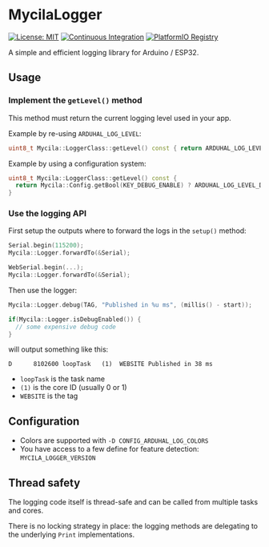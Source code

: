 # MycilaLogger

[![License: MIT](https://img.shields.io/badge/License-MIT-yellow.svg)](https://opensource.org/licenses/MIT)
[![Continuous Integration](https://github.com/mathieucarbou/MycilaLogger/actions/workflows/ci.yml/badge.svg)](https://github.com/mathieucarbou/MycilaLogger/actions/workflows/ci.yml)
[![PlatformIO Registry](https://badges.registry.platformio.org/packages/mathieucarbou/library/MycilaLogger.svg)](https://registry.platformio.org/libraries/mathieucarbou/MycilaLogger)

A simple and efficient logging library for Arduino / ESP32.

## Usage

### Implement the `getLevel()` method

This method must return the current logging level used in your app.

Example by re-using `ARDUHAL_LOG_LEVEL`:

```c++
uint8_t Mycila::LoggerClass::getLevel() const { return ARDUHAL_LOG_LEVEL; }
```

Example by using a configuration system:

```c++
uint8_t Mycila::LoggerClass::getLevel() const {
  return Mycila::Config.getBool(KEY_DEBUG_ENABLE) ? ARDUHAL_LOG_LEVEL_DEBUG : ARDUHAL_LOG_LEVEL_INFO;
}
```

### Use the logging API

First setup the outputs where to forward the logs in the `setup()` method:

```c++
Serial.begin(115200);
Mycila::Logger.forwardTo(&Serial);

WebSerial.begin(...);
Mycila::Logger.forwardTo(&Serial);
```

Then use the logger:

```c++
Mycila::Logger.debug(TAG, "Published in %u ms", (millis() - start));

if(Mycila::Logger.isDebugEnabled()) {
  // some expensive debug code
}
```

will output something like this:

```
D      8102600 loopTask   (1)  WEBSITE Published in 38 ms
```

- `loopTask` is the task name
- `(1)` is the core ID (usually 0 or 1)
- `WEBSITE` is the tag

## Configuration

- Colors are supported with `-D CONFIG_ARDUHAL_LOG_COLORS`
- You have access to a few define for feature detection: `MYCILA_LOGGER_VERSION`

## Thread safety

The logging code itself is thread-safe and can be called from multiple tasks and cores.

There is no locking strategy in place: the logging methods are delegating to the underlying `Print` implementations.
